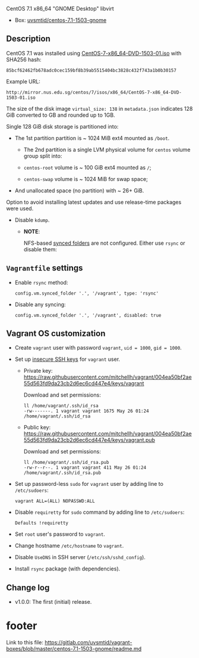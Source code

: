 
CentOS 7.1 x86_64 "GNOME Desktop" libvirt

* Box: [uvsmtid/centos-7.1-1503-gnome][4]

## Description ##

CentOS 7.1 was installed using [CentOS-7-x86_64-DVD-1503-01.iso][1]
with SHA256 hash:
```
85bcf62462fb678adc0cec159bf8b39ab5515404bc3828c432f743a1b0b30157
```

Example URL:
```
http://mirror.nus.edu.sg/centos/7/isos/x86_64/CentOS-7-x86_64-DVD-1503-01.iso
```

The size of the disk image `virtual_size: 138` in `metadata.json` indicates
128 GiB converted to GB and rounded up to 1GB.

Single 128 GiB disk storage is partitioned into:

*   The 1st partition partition is ~ 1024 MiB ext4 mounted as `/boot`.

    *   The 2nd partition is a single LVM physical volume for `centos`
        volume group split into:

    *   `centos-root` volume is ~ 100 GiB ext4 mounted as `/`;

    *   `centos-swap` volume is ~ 1024 MiB for swap space;

*   And unallocated space (no partition) with ~ 26+ GiB.

Option to avoid installing latest updates and use release-time packages
were used.

*   Disable `kdump`.

    *   **NOTE**:

        NFS-based [synced folders][3] are not configured.
        Either use `rsync` or disable them:

## `Vagrantfile` settings ##

*   Enable `rsync` method:

    ```
    config.vm.synced_folder '.', '/vagrant', type: 'rsync'
    ```

*   Disable any syncing:

    ```
    config.vm.synced_folder '.', '/vagrant', disabled: true
    ```

## Vagrant OS customization ##

*   Create `vagrant` user with password `vagrant`, `uid = 1000`, `gid = 1000`.

*   Set up [insecure SSH keys][2] for `vagrant` user.

    *   Private key: https://raw.githubusercontent.com/mitchellh/vagrant/004ea50bf2ae55d563fd9da23cb2d6ec6cd447e4/keys/vagrant

        Download and set permissions:

        ```
        ll /home/vagrant/.ssh/id_rsa
        -rw-------. 1 vagrant vagrant 1675 May 26 01:24 /home/vagrant/.ssh/id_rsa
        ```

    *   Public key: https://raw.githubusercontent.com/mitchellh/vagrant/004ea50bf2ae55d563fd9da23cb2d6ec6cd447e4/keys/vagrant.pub

        Download and set permissions:

        ```
        ll /home/vagrant/.ssh/id_rsa.pub
        -rw-r--r--. 1 vagrant vagrant 411 May 26 01:24 /home/vagrant/.ssh/id_rsa.pub
        ```

*   Set up  password-less `sudo` for `vagrant` user by adding line
    to `/etc/sudoers`:

    ```
    vagrant ALL=(ALL) NOPASSWD:ALL
    ```

*   Disable `requiretty` for `sudo` command by adding line
    to `/etc/sudoers`:

    ```
    Defaults !requiretty
    ```

*   Set `root` user's password to `vagrant`.

*   Change hostname `/etc/hostname` to `vagrant`.

*   Disable `UseDNS` in SSH server (`/etc/ssh/sshd_config`).

*   Install `rsync` package (with dependencies).

## Change log ##

*   v1.0.0:
    The first (initial) release.

# footer #

Link to this file: https://gitlab.com/uvsmtid/vagrant-boxes/blob/master/centos-7.1-1503-gnome/readme.md

[1]: http://mirror.nus.edu.sg/centos/7/isos/x86_64/CentOS-7-x86_64-DVD-1503-01.iso
[2]: https://github.com/mitchellh/vagrant/tree/master/keys
[3]: http://docs.vagrantup.com/v2/synced-folders/
[4]: https://atlas.hashicorp.com/uvsmtid/boxes/centos-7.1-1503-gnome

